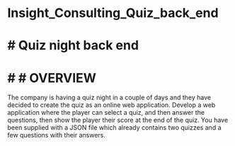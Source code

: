 # Insight_Consulting_Quiz_back_end
# # Quiz night back end

# # # OVERVIEW
The company is having a quiz night in a couple of days and they have decided to create the quiz
as an online web application.
Develop a web application where the player can select a quiz, and then answer the questions,
then show the player their score at the end of the quiz.
You have been supplied with a JSON file which already contains two quizzes and a few
questions with their answers.
